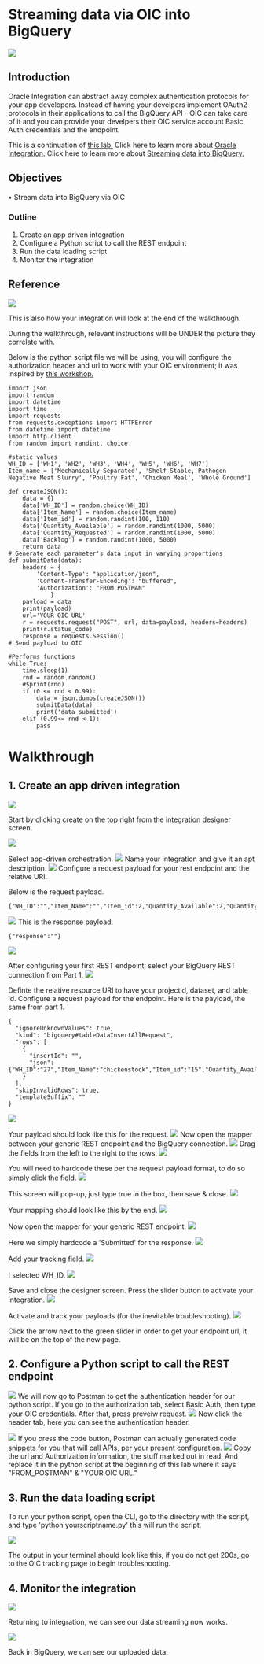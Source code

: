 # Streaming data via OIC into BigQuery

![](/OIC2/30.jpg)

## Introduction

Oracle Integration can abstract away complex authentication protocols for your app developers. Instead of having your develpers implement OAuth2 protocols in their applications to call the BigQuery API - OIC can take care of it and you can provide your develpers their OIC service account Basic Auth credentials and the endpoint. 

This is a continuation of [this lab.](https://github.com/GaryHostt/BigQueryIntegration/blob/master/README.md)
Click here to learn more about [Oracle Integration.](https://cloud.oracle.com/OIC)
Click here to learn more about [Streaming data into BigQuery.](https://cloud.google.com/bigquery/streaming-data-into-bigquery#bigquery_table_insert_rows-csharp)

## Objectives

•	Stream data into BigQuery via OIC

### Outline
1. Create an app driven integration
2. Configure a Python script to call the REST endpoint
3. Run the data loading script
5. Monitor the integration 

## Reference

![](OIC/32.png)

This is also how your integration will look at the end of the walkthrough.

During the walkthrough, relevant instructions will be UNDER the picture they correlate with.

Below is the python script file we will be using, you will configure the authorization header and url to work with your OIC environment; it was inspired by [this workshop.](https://github.com/GaryHostt/sampeIoTData)

```
import json
import random
import datetime
import time
import requests
from requests.exceptions import HTTPError
from datetime import datetime
import http.client
from random import randint, choice

#static values
WH_ID = ['WH1', 'WH2', 'WH3', 'WH4', 'WH5', 'WH6', 'WH7']
Item_name = ['Mechanically Separated', 'Shelf-Stable, Pathogen Negative Meat Slurry', 'Poultry Fat', 'Chicken Meal', 'Whole Ground']

def createJSON():
    data = {}
    data['WH_ID'] = random.choice(WH_ID)
    data['Item_Name'] = random.choice(Item_name)
    data['Item_id'] = random.randint(100, 110)
    data['Quantity_Available'] = random.randint(1000, 5000)
    data['Quantity_Requested'] = random.randint(1000, 5000)
    data['Backlog'] = random.randint(1000, 5000)
    return data
# Generate each parameter's data input in varying proportions
def submitData(data):
    headers = {
        'Content-Type': "application/json",
        'Content-Transfer-Encoding': "buffered",
        'Authorization': "FROM POSTMAN"
            }
    payload = data
    print(payload)  
    url='YOUR OIC URL'
    r = requests.request("POST", url, data=payload, headers=headers)
    print(r.status_code)
    response = requests.Session()
# Send payload to OIC

#Performs functions
while True:
    time.sleep(1)
    rnd = random.random()
    #$print(rnd)
    if (0 <= rnd < 0.99):
        data = json.dumps(createJSON())
        submitData(data)
        print('data submitted')
    elif (0.99<= rnd < 1):
        pass
```

# Walkthrough

## 1.	Create an app driven integration

![](/OIC2/1.png)

Start by clicking create on the top right from the integration designer screen.

![](/OIC2/2.png)

Select app-driven orchestration.
![](/OIC2/3.png)
Name your integration and give it an apt description.
![](/OIC2/4.png)
Configure a request payload for your rest endpoint and the relative URI.

Below is the request payload.
```
{"WH_ID":"","Item_Name":"","Item_id":2,"Quantity_Available":2,"Quantity_Requested":2,"Backlog":”"}

```

![](/OIC2/5.png)
This is the response payload.
```
{"response":""}
```
![](/OIC2/6.png)

After configuring your first REST endpoint, select your BigQuery REST connection from Part 1. 
![](/OIC2/8.png)

Definte the relative resource URI to have your projectid, dataset, and table id. Configure a request payload for the endpoint. Here is the payload, the same from part 1. 
```
{
  "ignoreUnknownValues": true,
  "kind": "bigquery#tableDataInsertAllRequest",
  "rows": [
    {
      "insertId": "",
      "json": {"WH_ID":"27","Item_Name":"chickenstock","Item_id":"15","Quantity_Available":77,"Quantity_Requested":60,"Backlog":"-50"}
    }
  ],
  "skipInvalidRows": true,
  "templateSuffix": ""
}
```

![](/OIC2/9.png)

Your payload should look like this for the request. 
![](/OIC2/10.png)
Now open the mapper between your generic REST endpoint and the BigQuery connection.
![](/OIC2/11.png)
Drag the fields from the left to the right to the rows. 
![](/OIC2/12.png)

You will need to hardcode these per the request payload format, to do so simply click the field. 
![](/OIC2/13.png)

This screen will pop-up, just type true in the box, then save & close. 
![](/OIC2/14.png)

Your mapping should look like this by the end. 
![](/OIC2/15.png)

Now open the mapper for your generic REST endpoint. 
![](/OIC2/16.png)

Here we simply hardcode a 'Submitted' for the response. 
![](/OIC2/17.png)

Add your tracking field. 
![](/OIC2/18.png)

I selected WH_ID. 
![](/OIC2/19.png)

Save and close the designer screen. Press the slider button to activate your integration. 
![](/OIC2/20.png)

Activate and track your payloads (for the inevitable troubleshooting).
![](/OIC2/21.png)

Click the arrow next to the green slider in order to get your endpoint url, it will be on the top of the new page. 

## 2. Configure a Python script to call the REST endpoint
![](/OIC2/23.png)
We will now go to Postman to get the authentication header for our python script. If you go to the authorization tab, select Basic Auth, then type your OIC credentials. After that, press preveiw request.
![](/OIC2/24.png)
Now click the header tab, here you can see the authentication header.

![](/OIC2/24a.png)
If you press the code button, Postman can actually generated code snippets for you that will call APIs, per your present configuration. 
![](/OIC2/25.png)
Copy the url and Authorization information, the stuff marked out in read. And replace it in the python script at the beginning of this lab where it says "FROM_POSTMAN" & "YOUR OIC URL."
## 3. Run the data loading script

To run your python script, open the CLI, go to the directory with the script, and type 'python yourscriptname.py' this will run the script. 

![](/OIC2/27.png)

The output in your terminal should look like this, if you do not get 200s, go to the OIC tracking page to begin troubleshooting.

## 4. Monitor the integration 

![](/OIC2/28.png)

Returning to integration, we can see our data streaming now works. 

![](/OIC2/33.png)

Back in BigQuery, we can see our uploaded data. 




